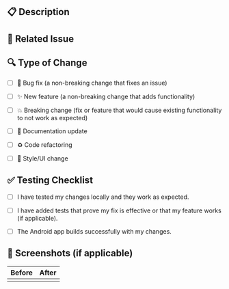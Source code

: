 ## 📋 Description
<!-- Please provide a brief and clear description of the changes you've made. -->


## 🔗 Related Issue
<!-- If this PR addresses a specific issue, link it here. E.g., "Closes #123" -->


## 🔍 Type of Change
<!-- Please check the boxes that apply. -->
- [ ] 🐛 Bug fix (a non-breaking change that fixes an issue)
- [ ] ✨ New feature (a non-breaking change that adds functionality)
- [ ] 💥 Breaking change (fix or feature that would cause existing functionality to not work as expected)
- [ ] 📝 Documentation update
- [ ] ♻️ Code refactoring
- [ ] 🎨 Style/UI change


## ✅ Testing Checklist
<!-- Please go through all the following points, and put an `x` in all the boxes that apply. -->
- [ ] I have tested my changes locally and they work as expected.
- [ ] I have added tests that prove my fix is effective or that my feature works (if applicable).
- [ ] The Android app builds successfully with my changes.


## 📱 Screenshots (if applicable)
<!-- If your changes affect the UI, please add screenshots here to help with the review. -->

| Before | After |
|--------|-------|
|        |       |